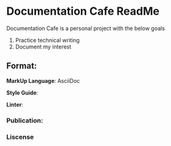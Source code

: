 # Documentation Cafe ReadMe

Documentation Cafe is a personal project with the below goals
1. Practice technical writing
2. Document my interest


## Format:
**MarkUp Language**: AsciiDoc

**Style Guide**:

**Linter**:

### Publication:



### Liscense



